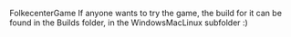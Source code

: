 FolkecenterGame
If anyone wants to try the game, the build for it can be found in the Builds folder, in the WindowsMacLinux subfolder :)
